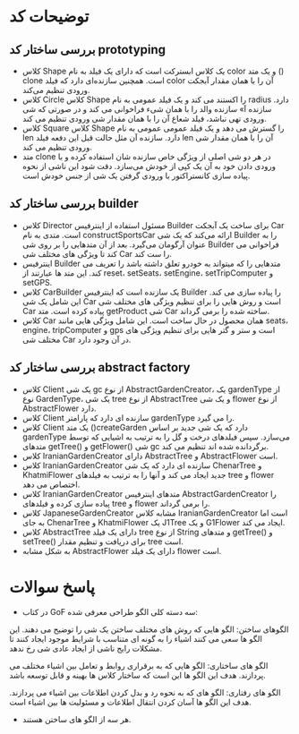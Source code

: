 # توضیحات کد

## بررسی ساختار کد prototyping

* کلاس Shape یک کلاس ابسترکت است که دارای یک فیلد به نام color و یک متد () clone است. همچنین سازنده‌ای دارد که فیلد color آن را با همان مقدار آبجکت ورودی تنظیم می‌کند.
* کلاس Circle کلاس Shape را اکستند می کند و یک فیلد عمومی به نام radius دارد. سازنده آ» سازنده والد را با همان شیء فراخوانی می کند و در صورتی که شی ورودی تهی نباشد، فیلد شعاع آن را با همان مقدار شی ورودی تنظیم می کند.
* کلاس Square کلاس Shape را گسترش می دهد و یک فیلد عمومی عمومی به نام len دارد. سازنده آن مثل حالت قبل این دفعه فیلد len آن را با همان مقدار شی ورودی تنظیم می کند.
* متد clone در هر دو شی اصلی از ویژگی خاص سازنده شان استفاده کرده و با ورودی دادن خود به آن یک کپی از خودش می‌سازد. دقت شود این ناشی از نحوه پیاده سازی کانستراکتور با ورودی گرفتن یک شی از جنس خودش است.



## بررسی ساختار کد builder
* کلاس Director مسئول استفاده از اینترفیس Builder برای ساخت یک آبجکت Car است. متدی به نام constructSportsCar ارائه می‌کند که یک شی Builder را به عنوان آرگومان می‌گیرد. بعد از آن متدهایی را بر روی شی Builder فراخوانی می کند تا ویژگی های مختلف شی Car را ست کند.
* اینترفیس Builder متدهایی را که میتواند به خودرو تعلق داشته باشد را تعریف می کند. این متد ها عبارتند از reset، setSeats، setEngine، setTripComputer و setGPS.
* کلاس CarBuilder یک سازنده است که اینترفیس Builder را پیاده سازی می کند. این شامل یک شی Car است و روش هایی را برای تنظیم ویژگی های مختلف شی Car پیاده کرده است. متد getProduct شی Car ساخته شده را برمی گرداند.
* کلاس Car همان محصول در حال ساخت است. این شامل ویژگی هایی مانند seats، engine، tripComputer و gps است و ستر و گتر هایی برای تنظیم ویژگی های مختلف شی Car در آن وجود دارد.





## بررسی ساختار کد abstract factory
 * کلاس Client یک شی gc از نوع AbstractGardenCreator، یک gardenType از نوع GardenType، یک شی tree از نوع AbstractTree و یک شی flower از نوع AbstractFlower دارد.
 * کلاس Client سازنده ای دارد که پارامتر gardenType را می گیرد.
 * کلاس Client یک متد ()createGarden دارد که یک شی جدید بر اساس gardenType می‌سازد. سپس فیلدهای درخت و گل را به ترتیب به اشیایی که توسط متدهای getTree() و getFlower() شی gc برگردانده شده اند تنظیم می کند.
 * کلاس IranianGardenCreator دارای AbstractTree و AbstractFlower است.
 * کلاس IranianGardenCreator سازنده ای دارد که یک شی ChenarTree و KhatmiFlower جدید ایجاد می کند و آنها را به ترتیب به فیلدهای tree و flower اختصاص می دهد.
 * کلاس IranianGardenCreator متدهای اینترفیس AbstractGardenCreator را پیاده سازی کرده و فیلدهای tree و flower را برمی گرداند.
 * کلاس JapaneseGardenCreator مشابه کلاس IranianGardenCreator است اما به جای ChenarTree و KhatmiFlower یک J1Tree و یک G1Flower ایجاد می کند.
 * کلاس AbstractTree دارای یک فیلد tree از نوع String و متدهای getTree() و setTree() برای دریافت و تنظیم مقدار tree است.
* به شکل مشابه AbstractFlower دارای یک فیلد flower است.

# پاسخ سوالات
* در کتاب GoF سه دسته کلی الگو طراحی معرفی شده:


 الگوهای ساختن: الگو هایی که روش های مختلف ساختن یک شی را توضیح می دهند. این الگو ها سعی می کنند اشیاء را به گونه ای متناسب با شرایط موجود ایجاد کنند تا مشکلات رایج ناشی از ایجاد عادی شی رخ ندهد.
 
 
 الگو های ساختاری: الگو هایی که به برقراری روابط و تعامل بین اشیاء مختلف می پردازند. هدف این الگو ها این است که ساختار کلاس ها بهینه و قابل توسعه باشد.
 
 
 الگو های رفتاری: الگو های که به نحوه رد و بدل کردن اطلاعات بین اشیاء می پردازند. هدف این الگو ها آسان کردن انتقال اطلاعات و مسئولیت ها بین اشیاء است. 
 
* هر سه از الگو های ساختن هستند.
